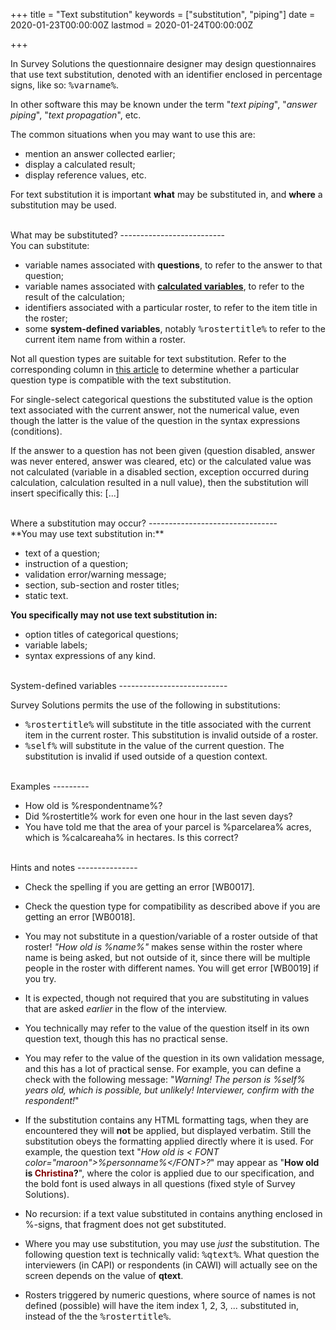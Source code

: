 +++
title = "Text substitution"
keywords = ["substitution", "piping"]
date = 2020-01-23T00:00:00Z
lastmod = 2020-01-24T00:00:00Z

+++

In Survey Solutions the questionnaire designer may design questionnaires that use text substitution, denoted with an identifier enclosed in percentage signs, like so: <TT>%varname%</TT>.

In other software this may be known under the term "*text piping*", "*answer piping*", "*text propagation*", etc.

The common situations when you may want to use this are:

- mention an answer collected earlier;
- display a calculated result;
- display reference values, etc.

For text substitution it is important **what** may be substituted in, and **where** a substitution may be used.

<BR>
What may be substituted?
--------------------------
<BR>
You can substitute:

- variable names associated with **questions**, to refer to the answer to that question;
- variable names associated with [**calculated variables**](/questionnaire-designer/components/variables/), to refer to the result of the calculation;
- identifiers associated with a particular roster, to refer to the item title in the roster;
- some **system-defined variables**, notably <TT>%rostertitle%</TT> to refer to the current item name from within a roster.

Not all question types are suitable for text substitution. Refer to the corresponding column in <A href="/questionnaire-designer/limits/design-limitations-by-question-type/">this article</A> to determine whether a particular question type is compatible with the text substitution.

For single-select categorical questions the substituted value is the option text associated with the current answer, not the numerical value, even though the latter is the value of the question in the syntax expressions (conditions).

If the answer to a question has not been given (question disabled, answer was never entered, answer was cleared, etc) or the calculated value was not calculated (variable in a disabled section, exception occurred during calculation, calculation resulted in a null value), then the substitution will insert specifically this: [...]

<BR>
Where a substitution may occur?
--------------------------------
<BR>
**You may use text substitution in:**

- text of a question;
- instruction of a question;
- validation error/warning message;
- section, sub-section and roster titles;
- static text.

**You specifically may not use text substitution in:**

- option titles of categorical questions;
- variable labels;
- syntax expressions of any kind.

<BR>
System-defined variables
---------------------------
<BR>

Survey Solutions permits the use of the following in substitutions:

- <TT>%rostertitle%</TT> will substitute in the title associated with the current item in the current roster. This substitution is invalid outside of a roster.
- <TT>%self%</TT> will substitute in the value of the current question. The substitution is invalid if used outside of a question context.

<BR>
Examples
---------
<BR>

- How old is %respondentname%?
- Did %rostertitle% work for even one hour in the last seven days?
- You have told me that the area of your parcel is %parcelarea% acres, which is %calcareaha% in hectares. Is this correct?

<BR>
Hints and notes
---------------
<BR>

- Check the spelling if you are getting an error [WB0017].

- Check the question type for compatibility as described above if you are getting an error [WB0018].

- You may not substitute in a question/variable of a roster outside of that roster! *"How old is %name%"* makes sense within the roster where name is being asked, but not outside of it, since there will be multiple people in the roster with different names. You will get error [WB0019] if you try.

- It is expected, though not required that you are substituting in values that are asked *earlier* in the flow of the interview. 

- You technically may refer to the value of the question itself in its own question text, though this has no practical sense.

- You may refer to the value of the question in its own validation message, and this has a lot of practical sense. For example, you can define a check with the following message: "*Warning! The person is %self% years old, which is possible, but unlikely! Interviewer, confirm with the respondent!*"

- If the substitution contains any HTML formatting tags, when they are encountered they will **not** be applied, but displayed verbatim. Still the substitution obeys the formatting applied directly where it is used. For example, the question text "*How old is &lt; FONT color="maroon"&gt;%personname%&lt;/FONT&gt;?*" may appear as "**How old is <FONT color="maroon">Christina</FONT>?**", where the color is applied due to our specification, and the bold font is used always in all questions (fixed style of Survey Solutions).

- No recursion: if a text value substituted in contains anything enclosed in %-signs, that fragment does not get substituted.

- Where you may use substitution, you may use *just* the substitution. The following question text is technically valid: <TT>%qtext%</TT>. What question the interviewers (in CAPI) or respondents (in CAWI) will actually see on the screen depends on the value of **qtext**.

- Rosters triggered by numeric questions, where source of names is not defined (possible) will have the item index 1, 2, 3, ... substituted in, instead of the the <TT>%rostertitle%</TT>.

